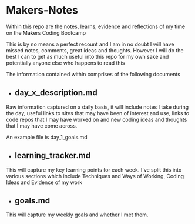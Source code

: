 # Makers-Notes

Within this repo are the notes, learns, evidence and reflections of my time on the Makers Coding Bootcamp

This is by no means a perfect recount and I am in no doubt I will have missed notes, comments, great ideas and thoughts. However I will do the best I can to get as much useful into this repo for my own sake and potentially anyone else who happens to read this

The information contained within comprises of the following documents

* ## day_x_description.md 

Raw information captured on a daily basis, it will include notes I take during the day, useful links to sites that may have been of interest and use, links to code repos that I may have worked on and new coding ideas and thoughts that I may have come across.

An example file is day_1_goals.md

* ## learning_tracker.md 

This will capture my key learning points for each week. I've split this into various sections which include Techniques and Ways of Working, Coding Ideas and Evidence of my work

* ## goals.md

This will capture my weekly goals and whether I met them.
